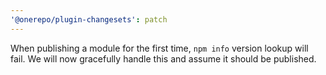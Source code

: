 ```yaml
---
'@onerepo/plugin-changesets': patch
---
```


When publishing a module for the first time, `npm info` version lookup will fail. We will now gracefully handle this and assume it should be published.
